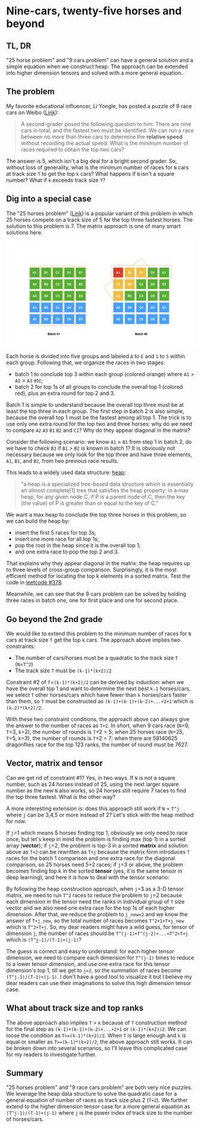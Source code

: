 # Nine-cars, twenty-five horses and beyond

## TL, DR

"25 horse problem" and "9 cars problem" can have a general solution and a simple equation when we construct heap. The approach can be extended into higher dimension tensors and solved with a more general equation.

## The problem

My favorite educational influencer, Li Yongle, has posted a puzzle of 9 race cars on Weibo ([Link](https://m.weibo.cn/detail/4778730424109058)):

> A second-grader posed the following question to him: There are nine cars in total, and the fastest two must be identified. We can run a race between no more than three cars to determine the **relative speed** without recording the actual speed. What is the minimum number of races required to obtain the top two cars?

The answer is 5, which isn't a big deal for a bright second grader. So, without loss of generality, what is the minimum number of races for `N` cars at track size `T` to get the top `k` cars? What happens if `N` isn't a square number? What if `k` exceeds track size `T`?

## Dig into a special case

The "25 horses problem" ([Link](https://mindyourdecisions.com/blog/2017/05/11/can-you-solve-the-25-horses-puzzle-google-interview-question/)) is a popular variant of this problem in which 25 horses compete on a track size of 5 for the top three fastest horses. The solution to this problem is 7. The matrix approach is one of many smart solutions here.

![](/images/25-horse-riddle.001.png)

Each horse is divided into five groups and labeled `A` to `E` and `1` to `5` within each group. Following that, we organize the races in two stages:

* batch 1 to conclude top 3 within each group (colored orange) where `A1` > `A2` > `A3` etc;
* batch 2 for top 1s of all groups to conclude the overall top 1 (colored red), plus an extra round for top 2 and 3.

Batch 1 is simple to understand because the overall top three must be at least the top three in each group. The first step in batch 2 is also simple, because the overall top 1 must be the fastest among all top 1. The trick is to use only one extra round for the top two and three horses: why do we need to compare `A2` `A3` `B1` `B2` and `C1`? Why do they appear diagonal in the matrix?

Consider the following scenario: we know `A1` > `B1` from step 1 in batch 2, do we have to check `B3` if `B1` > `B2` is known in batch 1? It is obviously not necessary because we only look for the top three and have three elements, `A1`, `B1`, and `B2`, from two previous race results.

This leads to a widely used data structure: [heap](https://en.wikipedia.org/wiki/Heap_(data_structure)):

> "a heap is a specialized tree-based data structure which is essentially an almost complete[1] tree that satisfies the heap property: in a max heap, for any given node C, if P is a parent node of C, then the key (the value) of P is greater than or equal to the key of C."

We want a max heap to conclude the top three horses in this problem, so we can build the heap by:

* insert the first 5 races for top 3s;
* insert one more race for all top 1s;
* pop the root in the heap since it is the overall top 1;
* and one extra race to pop the top 2 and 3.

That explains why they appear diagonal in the matrix: the heap requires up to three levels of cross-group comparison. Surprisingly, it is the most efficient method for locating the top k elements in a sorted matrix. Test the code in [leetcode #378](https://leetcode.com/problems/kth-smallest-element-in-a-sorted-matrix/).

Meanwhile, we can see that the 9 cars problem can be solved by holding three races in batch one, one for first place and one for second place.

## Go beyond the 2nd grade

We would like to extend this problem to the minimum number of races for `N` cars at track size `T` get the top `k` cars. The approach above implies two constraints:

* The number of cars/horses must be a quadratic to the track size `T` (`N`=`T^2`)
* The track size `T` must be `(k-1)*(k+2)/2`

Constraint #2 of `T`=`(k-1)*(k+2)/2` can be derived by induction: when we have the overall top 1 and want to determine the next best `k-1` horses/cars, we select `T` other horses/cars which have fewer than `k` horses/cars faster than them, so `T` must be constructed as `(k-1)+(k-1)+(k-2)+...+2+1` which is `(k-2)*(k+2)/2`.

With these two constraint conditions, the approach above can always give the answer to the number of races as `T+2`. In short, when 9 cars race (`N`=9, `T`=3, `k`=2), the number of rounds is `T`+2 = 5; when 25 horses race (`N`=25, `T`=5, `k`=3), the number of rounds is `T`+2 = 7; when there are 58140625 dragonflies race for the top 123 ranks, the number of round must be 7627.

## Vector, matrix and tensor

Can we get rid of constraint #1? Yes, in two ways. If `N` is not a square number, such as 24 horses instead of 25, using the next larger square number as the new `N` also works, so 24 horses still require 7 races to find the top three fastest. What is the other way?

A more interesting extension is: does this approach still work if `N` = `T^j` where `j` can be 3,4,5 or more instead of 2? Let's stick with the heap method for now.

If `j`=1 which means 5 horses finding top 1, obviously we only need to race once, but let's keep in mind the problem is finding max (top 1) in a sorted array (**vector**); if `j`=2, the problem is top-3 in a sorted **matrix** and solution above as `T+2` can be rewritten as `T+j` because the matrix form introduces `T` races for the batch 1 comparison and one extra race for the diagonal comparison, so 25 horses need 5+2 races; if `j`=3 or above, the problem becomes finding top k in the sorted **tensor** (yes, it is the same tensor in deep learning), and here it is how to deal with the tensor scenario:

By following the heap construction approach, when `j`=3 as a 3-D tensor matrix, we need to run `T^2` races to reduce the problem to `j`=2 because each dimension in the tensor need the ranks in individual group of `T` size vector and we also need one extra race for the top 1s of each higher dimension. After that, we reduce the problem to `j_new=2` and we know the answer of `T+j_new`, so the total number of races becomes `T^2+1+T+j_new` which is `T^2+T+j`. So, my dear readers might have a wild guess, for tensor of dimension `j`, the number of races should be `T^(j-1)+T^(j-2)+...+T^2+T+j` which is `(T^j-1)/(T-1)+(j-1)`?

The guess is correct and easy to understand: for each higher tensor dimension, we need to compare each dimension for `T^(j-1)` times to reduce to a lower tensor dimension, and use one extra race for this tensor dimension's top 1, till we get to `j=2`, so the summation of races become `(T^j-1)/(T-1)+(j-1)`. I don't have a good tool to visualize it but I believe my dear readers can use their imaginations to solve this high dimension tensor case.

## What about track size and top ranks

The above approach also implies `T` > `k` because of `T` construction method for the final step as `(k-1)+(k-1)+(k-2)+...+2+1` or `(k-1)*(k+2)/2`. We can loose the condition as `T>=(k-1)*(k+2)/2`. When `T` is large enough and `k` is equal or smaller as `T>=(k-1)*(k+2)/2`, the above approach still works. It can be broken down into several scenarios, so I'll leave this complicated case for my readers to investigate further.

## Summary

"25 horses problem" and "9 race cars problem" are both very nice puzzles. We leverage the heap data structure to solve the quadratic case for a general equation of number of races as track size plus 2 (`T+2`). We further extend to the higher dimension tensor case for a more general equation as `(T^j-1)/(T-1)+(j-1)` where `j` is the power index of track size to the number of horses/cars.